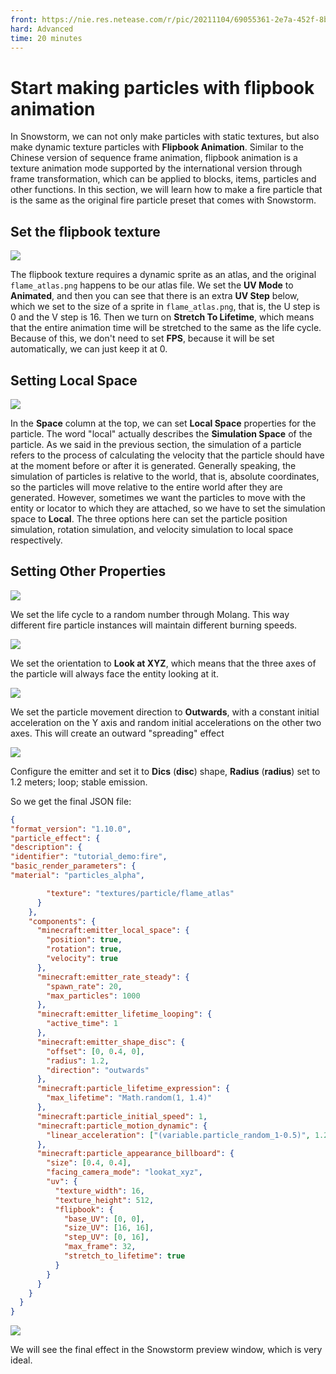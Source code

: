 ```yaml
--- 
front: https://nie.res.netease.com/r/pic/20211104/69055361-2e7a-452f-8b1a-f23e1262a03a.jpg 
hard: Advanced 
time: 20 minutes 
--- 
```

# Start making particles with flipbook animation 

In Snowstorm, we can not only make particles with static textures, but also make dynamic texture particles with **Flipbook Animation**. Similar to the Chinese version of sequence frame animation, flipbook animation is a texture animation mode supported by the international version through frame transformation, which can be applied to blocks, items, particles and other functions. In this section, we will learn how to make a fire particle that is the same as the original fire particle preset that comes with Snowstorm. 

## Set the flipbook texture 

![](./images/17.2_fire_texture.png) 

The flipbook texture requires a dynamic sprite as an atlas, and the original `flame_atlas.png` happens to be our atlas file. We set the **UV Mode** to **Animated**, and then you can see that there is an extra **UV Step** below, which we set to the size of a sprite in `flame_atlas.png`, that is, the U step is 0 and the V step is 16. Then we turn on **Stretch To Lifetime**, which means that the entire animation time will be stretched to the same as the life cycle. Because of this, we don't need to set **FPS**, because it will be set automatically, we can just keep it at 0. 

## Setting Local Space 

![](./images/17.2_fire_space.png) 

In the **Space** column at the top, we can set **Local Space** properties for the particle. The word "local" actually describes the **Simulation Space** of the particle. As we said in the previous section, the simulation of a particle refers to the process of calculating the velocity that the particle should have at the moment before or after it is generated. Generally speaking, the simulation of particles is relative to the world, that is, absolute coordinates, so the particles will move relative to the entire world after they are generated. However, sometimes we want the particles to move with the entity or locator to which they are attached, so we have to set the simulation space to **Local**. The three options here can set the particle position simulation, rotation simulation, and velocity simulation to local space respectively. 

## Setting Other Properties 

![](./images/17.2_fire_life.png) 

We set the life cycle to a random number through Molang. This way different fire particle instances will maintain different burning speeds.

![](./images/17.2_fire_appearance.png) 

We set the orientation to **Look at XYZ**, which means that the three axes of the particle will always face the entity looking at it. 

![](./images/17.2_fire_motion.png) 

We set the particle movement direction to **Outwards**, with a constant initial acceleration on the Y axis and random initial accelerations on the other two axes. This will create an outward "spreading" effect 

![](./images/17.2_fire_emitter.png) 

Configure the emitter and set it to **Dics** (**disc**) shape, **Radius** (**radius**) set to 1.2 meters; loop; stable emission. 

So we get the final JSON file: 

```json 
{ 
"format_version": "1.10.0", 
"particle_effect": { 
"description": { 
"identifier": "tutorial_demo:fire", 
"basic_render_parameters": { 
"material": "particles_alpha",

        "texture": "textures/particle/flame_atlas"
      }
    },
    "components": {
      "minecraft:emitter_local_space": {
        "position": true,
        "rotation": true,
        "velocity": true
      },
      "minecraft:emitter_rate_steady": {
        "spawn_rate": 20,
        "max_particles": 1000
      },
      "minecraft:emitter_lifetime_looping": {
        "active_time": 1
      },
      "minecraft:emitter_shape_disc": {
        "offset": [0, 0.4, 0],
        "radius": 1.2,
        "direction": "outwards"
      },
      "minecraft:particle_lifetime_expression": {
        "max_lifetime": "Math.random(1, 1.4)"
      },
      "minecraft:particle_initial_speed": 1,
      "minecraft:particle_motion_dynamic": {
        "linear_acceleration": ["(variable.particle_random_1-0.5)", 1.2, "(variable.particle_random_1-0.5)"]
      },
      "minecraft:particle_appearance_billboard": {
        "size": [0.4, 0.4],
        "facing_camera_mode": "lookat_xyz",
        "uv": {
          "texture_width": 16,
          "texture_height": 512,
          "flipbook": {
            "base_UV": [0, 0],
            "size_UV": [16, 16],
            "step_UV": [0, 16],
            "max_frame": 32,
            "stretch_to_lifetime": true
          }
        }
      }
    }
  }
}
```

![](./images/17.2_fire.png)

We will see the final effect in the Snowstorm preview window, which is very ideal.